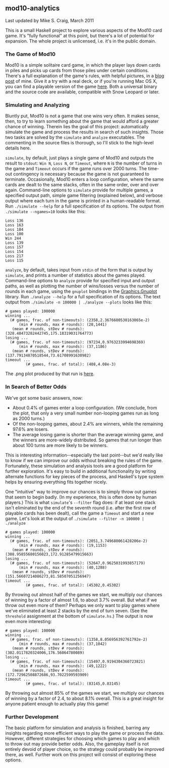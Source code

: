 ## mod10-analytics

Last updated by Mike S. Craig, March 2011

This is a small Haskell project to explore various aspects of the Mod10 card
game. It's "fully functional" at this point, but there's a lot of potential for
expansion. The whole project is unlicensed, i.e. it's in the public domain.

### The Game of Mod10

Mod10 is a simple solitaire card game, in which the player lays down cards in
piles and picks up cards from those piles under certain conditions. There's a
full explanation of the game's rules, with helpful pictures, in a [blog
post](http://mkscrg.github.com/2011/02/02/mod10-a-game-youve-never-played/) of
mine. Give it a try with a real deck, or if you're running Mac OS X, you can
find a playable version of the game [here](https://github.com/mkscrg/Mod10).
Both a universal binary and the source code are available, compatible with Snow
Leopard or later.

### Simulating and Analyzing

Bluntly put, Mod10 is not a game that one wins very often. It makes sense,
then, to try to learn something about the game that would afford a greater
chance of winning. Therein lies the goal of this project: automatically
simulate the game and process the results in search of such insights. Those two
tasks are solved by the `simulate` and `analyze` executables. The commenting in
the source files is thorough, so I'll stick to the high-level details here.

`simulate`, by default, just plays a single game of Mod10 and outputs the
result to `stdout`: `Win N`, `Loss N`, or `Timeout`, where `N` is the number of
turns in the game and `Timeout` occurs if the game runs over 2000 turns. The
time-out contingency is necessary because the game is not guaranteed to
terminate.  Occasionally, Mod10 enters a loop configuration, where the same
cards are dealt to the same stacks, often in the same order, over and over
again. Command-line options to `simulate` provide for multiple games, a
specified output path, simple game filtering (explained below), and verbose
output where each turn in the game is printed in a human-readable format. Run
`./simulate --help` for a full specification of its options. The output from
`./simulate --ngames=10` looks like this:

    Loss 136
    Loss 163
    Loss 184
    Loss 100
    Win 244
    Loss 139
    Loss 157
    Loss 154
    Loss 217
    Loss 115

`analyze`, by default, takes input from `stdin` of the form that is output by
`simulate`, and prints a number of statistics about the games played.
Command-line options to `analyze` provide for specified input and output paths,
as well as plotting the number of wins/losses versus the number of rounds in
each game, using the `gnuplot` bindings in the
[Graphics.Gnuplot](http://hackage.haskell.org/package/gnuplot-0.4.1.1) library.
Run `./analyze --help` for a full specification of its options. The text output
from `./simulate -n 100000 | ./analyze --plots` looks like this:

    # games played: 100000
    winning ...
      (# games, frac. of non-timeouts): (2358,2.3676600530163065e-2)
          (min # rounds, max # rounds): (28,1441)
       (mean # rounds, stDev # rounds): (328.48473282442745,175.18319031764773)
    losing ...
      (# games, frac. of non-timeouts): (97234,0.9763233994698369)
          (min # rounds, max # rounds): (37,1186)
       (mean # rounds, stDev # rounds): (137.79134870518544,73.61708991630982)
    timeout ...
             (# games, frac. of total): (408,4.08e-3)

The .png plot produced by that run is [here](./plot1.png).

### In Search of Better Odds

We've got some basic answers, now:

+ About 0.4% of games enter a loop configuration. (We conclude, from the plot,
  that only a very small number non-looping games run as long as 2000 turns.)
+ Of the non-looping games, about 2.4% are winners, while the remaining 97.6%
  are losers.
+ The average losing game is shorter than the average winning game, and the
  winners are more-widely distributed. So games that run longer than about 100
  turns are more likely to be winners.

This is interesting information--especially the last point--but we'd really
like to know if we can improve our odds without breaking the rules of the game.
Fortunately, these simulation and analysis tools are a good platform for
further exploration. It's easy to build in additional functionality by writing
alternate functions for key pieces of the process, and Haskell's type system
helps by ensuring everything fits together nicely.

One "intuitive" way to improve our chances is to simply throw out games that
seem to begin badly. (In my experience, this is often done by human players.)
This is what `simulate`'s `--filter` flag does: if at least one stack isn't
eliminated by the end of the seventh round (i.e. after the first row of
playable cards has been dealt), call the game a `Timeout` and start a new game.
Let's look at the output of `./simulate --filter -n 100000 | ./analyze`

    # games played: 100000
    winning ...
      (# games, frac. of non-timeouts): (2051,3.749680061428206e-2)
          (min # rounds, max # rounds): (19,1153)
       (mean # rounds, stDev # rounds): (308.95855680156023,172.91285479915663)
    losing ...
      (# games, frac. of non-timeouts): (52647,0.9625031993857179)
          (min # rounds, max # rounds): (40,1288)
       (mean # rounds, stDev # rounds): (151.56607214086273,81.58507051256947)
    timeout ...
             (# games, frac. of total): (45302,0.45302)

By throwing out almost half of the games we start, we multiply our chances of
winning by a factor of almost 1.6, to about 3.7% overall. But what if we throw
out even more of them? Perhaps we only want to play games where we've
eliminated at least 2 stacks by the end of turn seven. (See the `threshold`
assignment at the bottom of `simulate.hs`.) The output is now even more
interesting:

    # games played: 100000
    winning ...
      (# games, frac. of non-timeouts): (1358,8.056956392761792e-2)
          (min # rounds, max # rounds): (37,1042)
       (mean # rounds, stDev # rounds): (302.0117820324006,176.56064780089)
    losing ...
      (# games, frac. of non-timeouts): (15497,0.9194304360723821)
          (min # rounds, max # rounds): (49,1222)
       (mean # rounds, stDev # rounds): (172.72962508872686,93.7022599593909)
    timeout ...
             (# games, frac. of total): (83145,0.83145)

By throwing out almost 85% of the games we start, we multiply our chances of
winning by a factor of 2.4, to about 8.1% overall. This is a great insight for
anyone patient enough to actually play this game!

### Further Development

The basic platform for simulation and analysis is finished, barring any
insights regarding more efficient ways to play the game or process the data.
However, different strategies for choosing which games to play and which to
throw out may provide better odds. Also, the gameplay itself is not entirely
devoid of player choice, so the strategy could probably be improved there, as
well. Further work on this project will consist of exploring these options.
